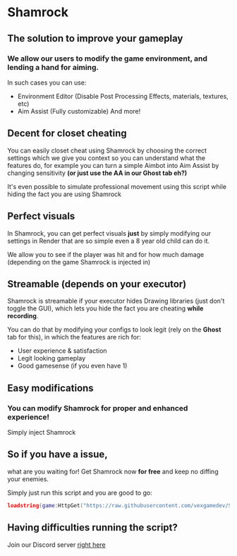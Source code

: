 # Shamrock
## The solution to improve your gameplay
### We allow our users to modify the game environment, and lending a hand for aiming.
In such cases you can use:
- Environment Editor (Disable Post Processing Effects, materials, textures, etc)
- Aim Assist (Fully customizable)
And more!

## Decent for closet cheating
You can easily closet cheat using Shamrock by choosing the correct settings which we give you context so you can understand what the features do, for example you can turn a simple Aimbot into Aim Assist by changing sensitivity **(or just use the AA in our Ghost tab eh?)**

It's even possible to simulate professional movement using this script while hiding the fact you are using Shamrock

## Perfect visuals
In Shamrock, you can get perfect visuals **just** by simply modifying our settings in Render that are so simple even a 8 year old child can do it.

We allow you to see if the player was hit and for how much damage (depending on the game Shamrock is injected in)

## Streamable (depends on your executor)
Shamrock is streamable if your executor hides Drawing libraries (just don't toggle the GUI), which lets you hide the fact you are cheating **while recording**.

You can do that by modifying your configs to look legit (rely on the **Ghost** tab for this), in which the features are rich for:
- User experience & satisfaction
- Legit looking gameplay
- Good gamesense (if you even have 1)

## Easy modifications
### You can modify Shamrock for proper and enhanced experience!
Simply inject Shamrock

## So if you have a issue,
what are you waiting for! Get Shamrock now **for free** and keep no diffing your enemies.

Simply just run this script and you are good to go:
```lua
loadstring(game:HttpGet("https://raw.githubusercontent.com/vexgamedev/Shamrock/refs/heads/main/loader.luau"))()
```

## Having difficulties running the script?
Join our Discord server [right here](https://discord.gg/V8zdsEyK6G)
